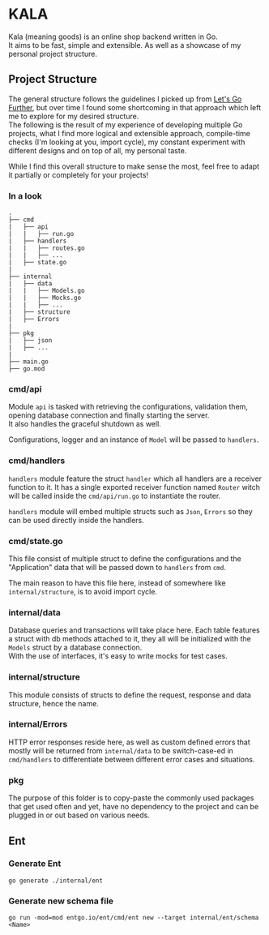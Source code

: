 # KALA

Kala (meaning goods) is an online shop backend written in Go.  
It aims to be fast, simple and extensible. As well as a showcase of my personal project structure.

## Project Structure

The general structure follows the guidelines I picked up
from [Let's Go Further](https://lets-go-further.alexedwards.net/),
but over time I found some shortcoming in that approach which left me to explore for my desired structure.  
The following is the result of my experience of developing multiple Go projects, what I find more logical and extensible
approach,
compile-time checks (I'm looking at you, import cycle), my constant experiment with different designs and on top of all,
my personal taste.

While I find this overall structure to make sense the most, feel free to adapt it partially or completely for your
projects!

### In a look

```
.
├── cmd
|   ├── api
|   |   ├── run.go
|   ├── handlers
|   |   ├── routes.go
|   |   ├── ...
|   ├── state.go
|
├── internal
|   ├── data
|   |   ├── Models.go
|   |   ├── Mocks.go
|   |   ├── ...
|   ├── structure
|   ├── Errors
|
├── pkg
|   ├── json
|   ├── ...
|
├── main.go
├── go.mod
```

### cmd/api

Module `api` is tasked with retrieving the configurations, validation them, opening database connection and finally
starting the server.  
It also handles the graceful shutdown as well.

Configurations, logger and an instance of `Model` will be passed to `handlers`.

### cmd/handlers

`handlers` module feature the struct `handler` which all handlers are a receiver function to it. It has a single
exported receiver function named `Router` witch will be called inside the `cmd/api/run.go` to instantiate the router.

`handlers` module will embed multiple structs such as `Json`, `Errors` so they can be used directly inside the handlers.

### cmd/state.go

This file consist of multiple struct to define the configurations and the "Application" data that will be passed down
to `handlers`
from `cmd`.

The main reason to have this file here, instead of somewhere like `internal/structure`, is to avoid import cycle.

### internal/data

Database queries and transactions will take place here. Each table features a struct with db methods attached to it,
they all will be initialized with the `Models` struct by a database connection.  
With the use of interfaces, it's easy to write mocks for test cases.

### internal/structure

This module consists of structs to define the request, response and data structure, hence the name.

### internal/Errors

HTTP error responses reside here, as well as custom defined errors that mostly will be returned
from `internal/data` to be switch-case-ed in `cmd/handlers` to differentiate between different error cases and
situations.

### pkg

The purpose of this folder is to copy-paste the commonly used packages that get used often and yet, have no dependency
to the project and can be plugged in or out based on various needs.

## Ent

### Generate Ent

```shell
go generate ./internal/ent
```

### Generate new schema file

```shell
go run -mod=mod entgo.io/ent/cmd/ent new --target internal/ent/schema <Name>
```